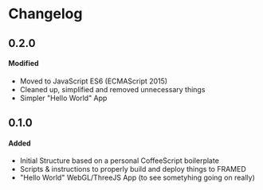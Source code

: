 # Changelog

## 0.2.0

#### Modified
* Moved to JavaScript ES6 (ECMAScript 2015)
* Cleaned up, simplified and removed unnecessary things
* Simpler "Hello World" App

## 0.1.0

#### Added
* Initial Structure based on a personal CoffeeScript boilerplate
* Scripts & instructions to properly build and deploy things to FRAMED
* "Hello World" WebGL/ThreeJS App (to see sometyhing going on really)

